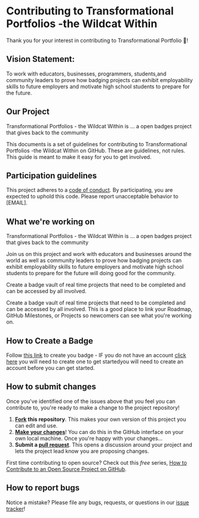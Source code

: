 # Contributing to Transformational Portfolios -the Wildcat Within


Thank you for your interest in contributing to Transformational Portfolio :tada:! 

## Vision Statement:

To work with educators, businesses, programmers, students,and community leaders to prove how badging projects can exhibit employability skills to future employers and motivate high school students to prepare for the future.

## Our Project
Transformational Portfolios - the Wildcat Within is ... a open badges project that gives back to the community

This documents is a set of guidelines for contributing to Transformational Portfolios -the Wildcat Within on GitHub. These are guidelines, not rules. This guide is meant to make it easy for you to get involved.

## Participation guidelines

This project adheres to a [code of conduct](CODE_OF_CONDUCT.md). By participating, you are expected to uphold this code. Please report unacceptable behavior to [EMAIL].

## What we're working on

Transformational Portfolios - the Wildcat Within is ... a open badges project that gives back to the community

Join us on this project and work with educators and businesses around the world as well as community leaders to prove how badging projects can exhibit employability skills to future employers and motivate high school students to prepare for the future will doing good for the community.

Create a badge vault of real time projects that need to be completed and can be accessed by all involved. 

Create a badge vault of real time projects that need to be completed and can be accessed by all involved. This is a good place to link your Roadmap, GitHub Milestones, or Projects so newcomers can see what you're working on.

## How to Create a Badge

Follow [this link](https://www.openbadgeacademy.com/HXHSBadgeVault/edit) to create you badge - 
IF you do not have an account [click here](https://www.openbadgeacademy.com/) you will need to create one to get startedyou will need to create an account before you can get started.


## How to submit changes


Once you've identified one of the issues above that you feel you can contribute to, you're ready to make a change to the project repository!
 
1. **[Fork](https://help.github.com/articles/fork-a-repo/) this repository**. This makes your own version of this project you can edit and use.
2. **[Make your changes](https://guides.github.com/activities/forking/#making-changes)**! You can do this in the GitHub interface on your own local machine. Once you're happy with your changes...
3. **Submit a [pull request](https://help.github.com/articles/proposing-changes-to-a-project-with-pull-requests/)**. This opens a discussion around your project and lets the project lead know you are proposing changes.

First time contributing to open source? Check out this *free* series, [How to Contribute to an Open Source Project on GitHub](https://egghead.io/series/how-to-contribute-to-an-open-source-project-on-github).

## How to report bugs


Notice a mistake? Please file any bugs, requests, or questions in our [issue tracker](https://github.com/jperdue62/Wildcat-Within/issues)!




